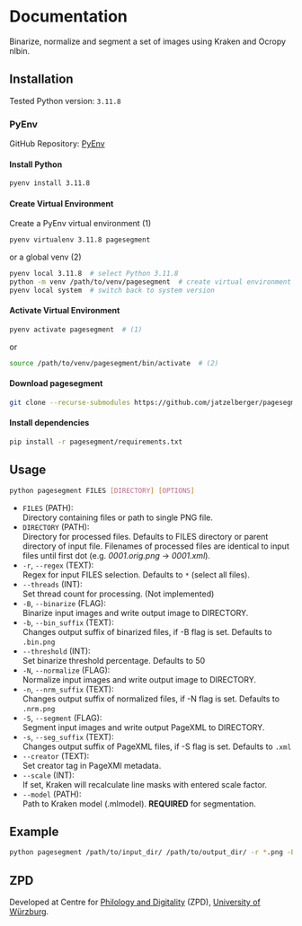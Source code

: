 # Documentation
Binarize, normalize and segment a set of images using Kraken and Ocropy nlbin.

## Installation
Tested Python version: `3.11.8`

### PyEnv
GitHub Repository: [PyEnv](https://github.com/pyenv/pyenv)

#### Install Python
```bash
pyenv install 3.11.8
```
#### Create Virtual Environment
Create a PyEnv virtual environment (1)
```bash
pyenv virtualenv 3.11.8 pagesegment
```
or a global venv (2) 
```bash
pyenv local 3.11.8  # select Python 3.11.8
python -m venv /path/to/venv/pagesegment  # create virtual environment
pyenv local system  # switch back to system version
```

#### Activate Virtual Environment
```bash
pyenv activate pagesegment  # (1)
```
or
```bash
source /path/to/venv/pagesegment/bin/activate  # (2)
```

#### Download pagesegment
```bash
git clone --recurse-submodules https://github.com/jatzelberger/pagesegment.git
```

#### Install dependencies
```bash
pip install -r pagesegment/requirements.txt
```

## Usage
```bash
python pagesegment FILES [DIRECTORY] [OPTIONS]
```
- `FILES` (PATH):<br>
Directory containing files or path to single PNG file.
- `DIRECTORY` (PATH):<br>
Directory for processed files. Defaults to FILES directory or parent directory of input file. Filenames of processed files are identical to input files until first dot (e.g. _0001.orig.png_ &#8594; _0001.xml_).
- `-r`, `--regex` (TEXT):<br>
Regex for input FILES selection. Defaults to `*` (select all files).
- `--threads` (INT):<br>
Set thread count for processing. (Not implemented)
- `-B`, `--binarize` (FLAG):<br>
Binarize input images and write output image to DIRECTORY.
- `-b`, `--bin_suffix` (TEXT):<br>
Changes output suffix of binarized files, if -B flag is set. Defaults to `.bin.png`
- `--threshold` (INT):<br>
Set binarize threshold percentage. Defaults to 50
- `-N`, `--normalize` (FLAG):<br>
Normalize input images and write output image to DIRECTORY.
- `-n`, `--nrm_suffix` (TEXT):<br>
Changes output suffix of normalized files, if -N flag is set. Defaults to `.nrm.png`
- `-S`, `--segment` (FLAG):<br>
Segment input images and write output PageXML to DIRECTORY.
- `-s`, `--seg_suffix` (TEXT):<br>
Changes output suffix of PageXML files, if -S flag is set. Defaults to `.xml`
- `--creator` (TEXT):<br>
Set creator tag in PageXMl metadata.
- `--scale` (INT):<br>
If set, Kraken will recalculate line masks with entered scale factor.
- `--model` (PATH):<br>
Path to Kraken model (.mlmodel). **REQUIRED** for segmentation.

## Example
```bash
python pagesegment /path/to/input_dir/ /path/to/output_dir/ -r *.png -BNS --scale 2000 --model /path/to/model.mlmodel
```

## ZPD
Developed at Centre for [Philology and Digitality](https://www.uni-wuerzburg.de/en/zpd/) (ZPD), [University of Würzburg](https://www.uni-wuerzburg.de/en/).

